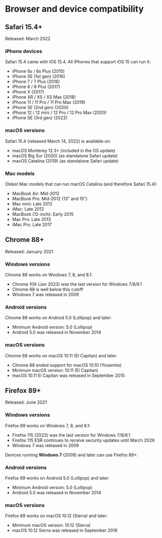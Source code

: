 
Browser and device compatibility
================================================================================


Safari 15.4+
----------------------------------------

Released: March 2022

### iPhone devices

Safari 15.4 came with iOS 15.4. All iPhones that support iOS 15 can run it:

-   iPhone 6s / 6s Plus (2015)
-   iPhone SE (1st gen) (2016)
-   iPhone 7 / 7 Plus (2016)
-   iPhone 8 / 8 Plus (2017)
-   iPhone X (2017)
-   iPhone XR / XS / XS Max (2018)
-   iPhone 11 / 11 Pro / 11 Pro Max (2019)
-   iPhone SE (2nd gen) (2020)
-   iPhone 12 / 12 mini / 12 Pro / 12 Pro Max (2020)
-   iPhone SE (3rd gen) (2022)

### macOS versions

Safari 15.4 (released March 14, 2022) is available on:

-   macOS Monterey 12.3+ (included in the OS update)
-   macOS Big Sur (2020) (as standalone Safari update)
-   macOS Catalina (2019) (as standalone Safari update)

### Mac models

Oldest Mac models that can run macOS Catalina (and therefore Safari 15.4):

-   MacBook Air: Mid-2012
-   MacBook Pro: Mid-2012 (13" and 15")
-   Mac mini: Late 2012
-   iMac: Late 2012
-   MacBook (12-inch): Early 2015
-   Mac Pro: Late 2013
-   iMac Pro: Late 2017


Chrome 88+
----------------------------------------

Released: January 2021

### Windows versions

Chrome 88 works on Windows 7, 8, and 8.1:

-   Chrome 109 (Jan 2023) was the last version for Windows 7/8/8.1
-   Chrome 88 is well below this cutoff
-   Windows 7 was released in 2009

### Android versions

Chrome 88 works on Android 5.0 (Lollipop) and later:

-   Minimum Android version: 5.0 (Lollipop)
-   Android 5.0 was released in November 2014

### macOS versions

Chrome 88 works on macOS 10.11 (El Capitan) and later:

-   Chrome 88 ended support for macOS 10.10 (Yosemite)
-   Minimum macOS version: 10.11 (El Capitan)
-   macOS 10.11 El Capitan was released in September 2015


Firefox 89+
----------------------------------------

Released: June 2021

### Windows versions

Firefox 89 works on Windows 7, 8, and 8.1:

-   Firefox 115 (2023) was the last version for Windows 7/8/8.1
-   Firefox 115 ESR continues to receive security updates until March 2026
-   Windows 7 was released in 2009

Devices running **Windows 7** (2009) and later can use Firefox 89+.

### Android versions

Firefox 89 works on Android 5.0 (Lollipop) and later:

-   Minimum Android version: 5.0 (Lollipop)
-   Android 5.0 was released in November 2014

### macOS versions

Firefox 89 works on macOS 10.12 (Sierra) and later:

-   Minimum macOS version: 10.12 (Sierra)
-   macOS 10.12 Sierra was released in September 2016
